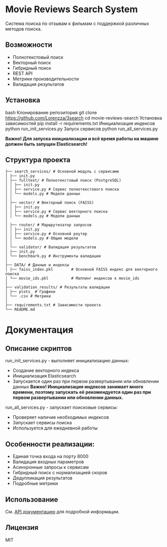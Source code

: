 # Movie Reviews Search System

Система поиска по отзывам к фильмам с поддержкой различных методов поиска.

## Возможности

- Полнотекстовый поиск
- Векторный поиск
- Гибридный поиск
- REST API
- Метрики производительности
- Валидация результатов

## Установка
bash
Клонирование репозитория
git clone https://github.com/Lorenzza/3search
cd movie-reviews-search
Установка зависимостей
pip install -r requirements.txt
Инициализация индексов
python run_init_services.py
Запуск сервисов
python run_all_services.py

**Важно! Для запуска инициализации и всё время работы на машине должен быть запущен Elasticsearch!**

## Структура проекта
```
├── search_services/ # Основной модуль с сервисами
│ ├── init.py
│ ├── fulltext/ # Полнотекстовый поиск (PostgreSQL)
│ │ ├── init.py
│ │ ├── service.py # Сервис полнотекстового поиска
│ │ └── models.py # Модели данных
│ │
│ ├── vector/ # Векторный поиск (FAISS)
│ │ ├── init.py
│ │ ├── service.py # Сервис векторного поиска
│ │ └── models.py # Модели данных
│
│ ├── router/ # Маршрутизатор запросов
│ │ ├── init.py
│ │ ├── service.py # Основной роутер
│ │ └── models.py # Общие модели
│ │
│ └── validator/ # Валидация результатов
│ ├── init.py
│ └── benchmark.py # Инструменты валидации
│
├── DATA/ # Данные и индексы
│ ├── faiss_index.pkl        # Основной FAISS индекс для векторного поиска
│ └── movie_ids.pkl          # Маппинг индексов к movie_ids
│
├── validation_results/ # Результаты валидации
│ ├── plots_ # Графики
│ └── .csv # Метрики
│
├── requirements.txt # Зависимости проекта
└── README.md 
```
# Документация
## Описание скриптов
run_init_services.py - выполняет инициализацию данных:
- Создание векторного индекса
- Инициализация Elasticsearch
- Запускается один раз при первом развертывании или обновлении данных
**Важно! Инициализация индексов занимает много времени, поэтому запускать её рекомендуется один раз при первом развертывании или обновлении данных.**

run_all_services.py - запускает поисковые сервисы:
- Проверяет наличие необходимых индексов
- Запускает сервисы поиска
- Используется для ежедневной работы

## Особенности реализации:
- Единая точка входа на порту 8000
- Валидация входных параметров
- Асинхронные запросы к сервисам
- Гибридный поиск с нормализацией скоров
- Дедупликация результатов
- Подробные метрики


## Использование

См. [API документацию](docs/API.md) для подробной информации.

## Лицензия

MIT

